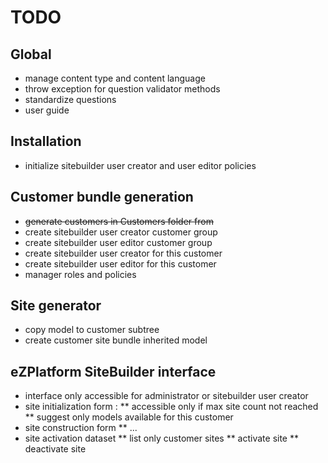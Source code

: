 # TODO

## Global

* manage content type and content language
* throw exception for question validator methods
* standardize questions
* user guide

## Installation

* initialize sitebuilder user creator and user editor policies

## Customer bundle generation 

* <s>generate customers in Customers folder from</s>
* create sitebuilder user creator customer group
* create sitebuilder user editor customer group
* create sitebuilder user creator for this customer
* create sitebuilder user editor for this customer
* manager roles and policies

## Site generator

* copy model to customer subtree
* create customer site bundle inherited model

## eZPlatform  SiteBuilder interface

* interface only accessible for administrator or sitebuilder user creator
* site initialization form :
** accessible only if max site count not reached
** suggest only models available for this customer
* site construction form
** ...
* site activation dataset
** list only customer sites
** activate site
** deactivate site


